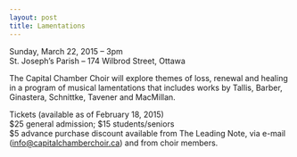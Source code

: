 ```yaml
---
layout: post
title: Lamentations
---
```


Sunday, March 22, 2015 – 3pm     
St. Joseph’s Parish – 174 Wilbrod Street, Ottawa       

The Capital Chamber Choir will explore themes of loss, renewal and healing in a program of musical lamentations that includes works by Tallis, Barber, Ginastera, Schnittke, Tavener and MacMillan.

Tickets (available as of February 18, 2015)        
$25 general admission; $15 students/seniors        
$5 advance purchase discount available from The Leading Note, via e-mail ([info@capitalchamberchoir.ca][1]) and from choir members.

[1]:mailto:info@capitalchamberchoir.ca

